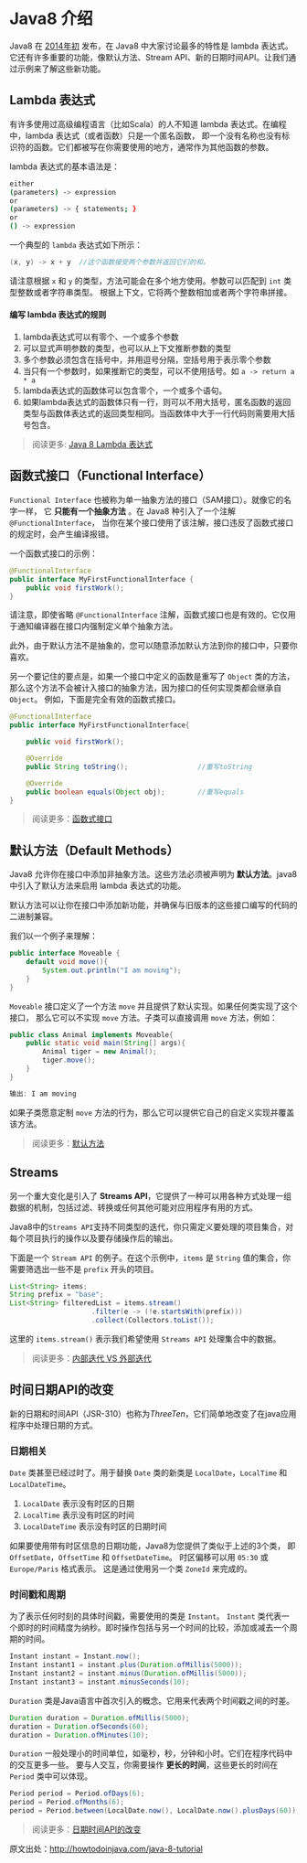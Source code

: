 # Java8 介绍

Java8 在 [2014年初](https://blogs.oracle.com/thejavatutorials/jdk-8-is-released) 发布，在 Java8 中大家讨论最多的特性是 lambda 表达式。
它还有许多重要的功能，像默认方法、Stream API、新的日期时间API。让我们通过示例来了解这些新功能。

## Lambda 表达式

有许多使用过高级编程语言（比如Scala）的人不知道 lambda 表达式。在编程中，lambda 表达式（或者函数）只是一个匿名函数，
即一个没有名称也没有标识符的函数。它们都被写在你需要使用的地方，通常作为其他函数的参数。

lambda 表达式的基本语法是：

```bash
either
(parameters) -> expression
or
(parameters) -> { statements; }
or
() -> expression
```

一个典型的 `lambda` 表达式如下所示：

```java
(x, y) -> x + y  //这个函数接受两个参数并返回它们的和。
```

请注意根据 `x` 和 `y` 的类型，方法可能会在多个地方使用。参数可以匹配到 `int` 类型整数或者字符串类型。
根据上下文，它将两个整数相加或者两个字符串拼接。

#### 编写 lambda 表达式的规则

1. lambda表达式可以有零个、一个或多个参数
2. 可以显式声明参数的类型，也可以从上下文推断参数的类型
3. 多个参数必须包含在括号中，并用逗号分隔，空括号用于表示零个参数
4. 当只有一个参数时，如果推断它的类型，可以不使用括号。如 `a -> return a * a`
5. lambda表达式的函数体可以包含零个，一个或多个语句。
6. 如果lambda表达式的函数体只有一行，则可以不用大括号，匿名函数的返回类型与函数体表达式的返回类型相同。当函数体中大于一行代码则需要用大括号包含。

> 阅读更多: [Java 8 Lambda 表达式](complete-lambda-expressions.md)

## 函数式接口（Functional Interface）

`Functional Interface` 也被称为单一抽象方法的接口（SAM接口）。就像它的名字一样，
它 **只能有一个抽象方法** 。在 Java8 种引入了一个注解 `@FunctionalInterface`，
当你在某个接口使用了该注解，接口违反了函数式接口的规定时，会产生编译报错。

一个函数式接口的示例：

```java
@FunctionalInterface
public interface MyFirstFunctionalInterface {
    public void firstWork();
}
```

请注意，即使省略 `@FunctionalInterface` 注解，函数式接口也是有效的。它仅用于通知编译器在接口内强制定义单个抽象方法。

此外，由于默认方法不是抽象的，您可以随意添加默认方法到你的接口中，只要你喜欢。

另一个要记住的要点是，如果一个接口中定义的函数是重写了 `Object` 类的方法，
那么这个方法不会被计入接口的抽象方法，因为接口的任何实现类都会继承自 `Object`。
例如，下面是完全有效的函数式接口。

```java
@FunctionalInterface
public interface MyFirstFunctionalInterface{

    public void firstWork();

    @Override
    public String toString();                 //重写toString

    @Override
    public boolean equals(Object obj);        //重写equals
}
```

> 阅读更多：[函数式接口](functional-interface.md)

## 默认方法（Default Methods）

Java8 允许你在接口中添加非抽象方法。这些方法必须被声明为 **默认方法**。java8中引入了默认方法来启用 lambda 表达式的功能。

默认方法可以让你在接口中添加新功能，并确保与旧版本的这些接口编写的代码的二进制兼容。

我们以一个例子来理解：

```java
public interface Moveable {
    default void move(){
        System.out.println("I am moving");
    }
}
```

`Moveable` 接口定义了一个方法 `move` 并且提供了默认实现。如果任何类实现了这个接口，
那么它可以不实现 `move` 方法。子类可以直接调用 `move` 方法，例如：

```java
public class Animal implements Moveable{
    public static void main(String[] args){
        Animal tiger = new Animal();
        tiger.move();
    }
}

输出: I am moving
```

如果子类愿意定制 `move` 方法的行为，那么它可以提供它自己的自定义实现并覆盖该方法。

> 阅读更多：[默认方法](default-methods.md)

## Streams

另一个重大变化是引入了 **Streams API**，它提供了一种可以用各种方式处理一组数据的机制，包括过滤、转换或任何其他可能对应用程序有用的方式。

Java8中的`Streams API`支持不同类型的迭代，你只需定义要处理的项目集合，对每个项目执行的操作以及要存储操作后的输出。

下面是一个 `Stream API` 的例子。在这个示例中，`items` 是 `String` 值的集合，你需要筛选出一些不是 `prefix` 开头的项目。

```java
List<String> items;
String prefix = "base";
List<String> filteredList = items.stream()
                    .filter(e -> (!e.startsWith(prefix)))
                    .collect(Collectors.toList());
```

这里的 `items.stream()` 表示我们希望使用 `Streams API` 处理集合中的数据。

> 阅读更多：[内部迭代 VS 外部迭代](internal-vs-external-iteration.md)

## 时间日期API的改变

新的日期和时间API（JSR-310）也称为*ThreeTen*，它们简单地改变了在java应用程序中处理日期的方式。

### 日期相关

`Date` 类甚至已经过时了。用于替换 `Date` 类的新类是 `LocalDate`，`LocalTime` 和 `LocalDateTime`。

1. `LocalDate` 表示没有时区的日期
2. `LocalTime` 表示没有时区的时间
3. `LocalDateTime` 表示没有时区的日期时间

如果要使用带有时区信息的日期功能，Java8为您提供了类似于上述的3个类，
即 `OffsetDate`，`OffsetTime` 和 `OffsetDateTime`。
时区偏移可以用 `05:30` 或 `Europe/Paris` 格式表示。
这是通过使用另一个类 `ZoneId` 来完成的。

### 时间戳和周期

为了表示任何时刻的具体时间戳，需要使用的类是 `Instant`。
`Instant` 类代表一个即时的时间精度为纳秒。即时操作包括与另一个时间的比较，添加或减去一个周期的时间。

```java
Instant instant = Instant.now();
Instant instant1 = instant.plus(Duration.ofMillis(5000));
Instant instant2 = instant.minus(Duration.ofMillis(5000));
Instant instant3 = instant.minusSeconds(10);
```

`Duration` 类是Java语言中首次引入的概念。它用来代表两个时间戳之间的时差。

```java
Duration duration = Duration.ofMillis(5000);
duration = Duration.ofSeconds(60);
duration = Duration.ofMinutes(10);
```

`Duration` 一般处理小的时间单位，如毫秒，秒，分钟和小时。它们在程序代码中的交互更多一些。
要与人交互，你需要操作 **更长的时间**，这些更长的时间在 `Period` 类中可以体现。

```java
Period period = Period.ofDays(6);
period = Period.ofMonths(6);
period = Period.between(LocalDate.now(), LocalDate.now().plusDays(60));
```

> 阅读更多：[日期时间API的改变](date-and-time-api-changes.md)

原文出处：http://howtodoinjava.com/java-8-tutorial